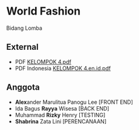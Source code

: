 # World Fashion
Bidang Lomba

## External
* PDF [KELOMPOK 4.pdf](https://github.com/Cirvel/BidangLomba/files/15242494/KELOMPOK.4.pdf)
* PDF Indonesia [KELOMPOK 4.en.id.pdf](https://github.com/Cirvel/BidangLomba/files/15242498/KELOMPOK.4.en.id.pdf)

## Anggota
* **Alex**ander Marulitua Panogu Lee [FRONT END]
* Ida Bagus **Rayya** Wisesa [BACK END]
* Muhammad **Rizky** Henry [TESTING]
* **Shabrina** Zata Lini [PERENCANAAN]

